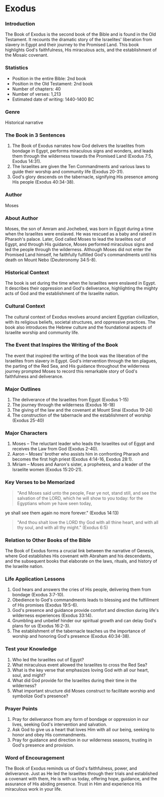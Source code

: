 # Exodus

### Introduction

The Book of Exodus is the second book of the Bible and is found in the Old Testament. It recounts the dramatic story of the Israelites' liberation from slavery in Egypt and their journey to the Promised Land. This book highlights God's faithfulness, His miraculous acts, and the establishment of the Mosaic covenant.

### Statistics

* Position in the entire Bible: 2nd book
* Position in the Old Testament: 2nd book
* Number of chapters: 40
* Number of verses: 1,213
* Estimated date of writing: 1440-1400 BC

### Genre

Historical narrative

### The Book in 3 Sentences

1. The Book of Exodus narrates how God delivers the Israelites from bondage in Egypt, performs miraculous signs and wonders, and leads them through the wilderness towards the Promised Land (Exodus 7:5, Exodus 14:31).
2. The Israelites are given the Ten Commandments and various laws to guide their worship and community life (Exodus 20-31).
3. God's glory descends on the tabernacle, signifying His presence among His people (Exodus 40:34-38).

### Author

Moses

### About Author

Moses, the son of Amram and Jochebed, was born in Egypt during a time when the Israelites were enslaved. He was rescued as a baby and raised in Pharaoh's palace. Later, God called Moses to lead the Israelites out of Egypt, and through His guidance, Moses performed miraculous signs and led the people through the wilderness. Although Moses did not enter the Promised Land himself, he faithfully fulfilled God's commandments until his death on Mount Nebo (Deuteronomy 34:5-8).

### Historical Context

The book is set during the time when the Israelites were enslaved in Egypt. It describes their oppression and God's deliverance, highlighting the mighty acts of God and the establishment of the Israelite nation.

### Cultural Context

The cultural context of Exodus revolves around ancient Egyptian civilization, with its religious beliefs, societal structures, and oppressive practices. The book also introduces the Hebrew culture and the foundational aspects of Israelite worship and community life.

### The Event that Inspires the Writing of the Book

The event that inspired the writing of the book was the liberation of the Israelites from slavery in Egypt. God's intervention through the ten plagues, the parting of the Red Sea, and His guidance throughout the wilderness journey prompted Moses to record this remarkable story of God's faithfulness and deliverance.

### Major Outlines

1. The deliverance of the Israelites from Egypt (Exodus 1-15)
2. The journey through the wilderness (Exodus 16-18)
3. The giving of the law and the covenant at Mount Sinai (Exodus 19-24)
4. The construction of the tabernacle and the establishment of worship (Exodus 25-40)

### Major Characters

1. Moses – The reluctant leader who leads the Israelites out of Egypt and receives the Law from God (Exodus 2-40).
2. Aaron – Moses' brother who assists him in confronting Pharaoh and becomes the first high priest (Exodus 4:14-16, Exodus 28:1).
3. Miriam – Moses and Aaron's sister, a prophetess, and a leader of the Israelite women (Exodus 15:20-21).

### Key Verses to be Memorized

> "And Moses said unto the people, Fear ye not, stand still, and see the salvation of the LORD, which he will show to you today: for the Egyptians whom ye have seen today,

ye shall see them again no more forever." (Exodus 14:13)

> "And thou shalt love the LORD thy God with all thine heart, and with all thy soul, and with all thy might." (Exodus 6:5)

### Relation to Other Books of the Bible

The Book of Exodus forms a crucial link between the narrative of Genesis, where God establishes His covenant with Abraham and his descendants, and the subsequent books that elaborate on the laws, rituals, and history of the Israelite nation.

### Life Application Lessons

1. God hears and answers the cries of His people, delivering them from bondage (Exodus 3:7-10).
2. Obedience to God's commandments leads to blessing and the fulfillment of His promises (Exodus 19:5-6).
3. God's presence and guidance provide comfort and direction during life's wilderness experiences (Exodus 33:14).
4. Grumbling and unbelief hinder our spiritual growth and can delay God's plans for us (Exodus 16:2-3).
5. The establishment of the tabernacle teaches us the importance of worship and honoring God's presence (Exodus 40:34-38).

### Test your Knowledge

1. Who led the Israelites out of Egypt?
2. What miraculous event allowed the Israelites to cross the Red Sea?
3. What is the key verse that emphasizes loving God with all our heart, soul, and might?
4. What did God provide for the Israelites during their time in the wilderness?
5. What important structure did Moses construct to facilitate worship and symbolize God's presence?

### Prayer Points

1. Pray for deliverance from any form of bondage or oppression in our lives, seeking God's intervention and salvation.
2. Ask God to give us a heart that loves Him with all our being, seeking to honor and obey His commandments.
3. Pray for guidance and direction in our wilderness seasons, trusting in God's presence and provision.

### Word of Encouragement

The Book of Exodus reminds us of God's faithfulness, power, and deliverance. Just as He led the Israelites through their trials and established a covenant with them, He is with us today, offering hope, guidance, and the assurance of His abiding presence. Trust in Him and experience His miraculous work in your life.
